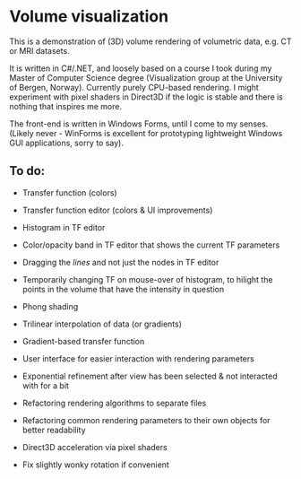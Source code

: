 # Volume visualization

This is a demonstration of (3D) volume rendering of volumetric data, e.g. CT or MRI datasets. 

It is written in C#/.NET, and loosely based on a course I took during my Master of Computer Science degree (Visualization group at the University of Bergen, Norway). Currently purely CPU-based rendering. I might experiment with pixel shaders in Direct3D if the logic is stable and there is nothing that inspires me more.

The front-end is written in Windows Forms, until I come to my senses. (Likely never - WinForms is excellent for prototyping lightweight Windows GUI applications, sorry to say). 

## To do:

* Transfer function (colors)  
* Transfer function editor (colors & UI improvements)  
* Histogram in TF editor  
* Color/opacity band in TF editor that shows the current TF parameters  
* Dragging the *lines* and not just the nodes in TF editor  
* Temporarily changing TF on mouse-over of histogram, to hilight the points in the volume that have the intensity in question  
* Phong shading  
* Trilinear interpolation of data (or gradients)  

* Gradient-based transfer function  
* User interface for easier interaction with rendering parameters  
* Exponential refinement after view has been selected & not interacted with for a bit  

* Refactoring rendering algorithms to separate files  
* Refactoring common rendering parameters to their own objects for better readability  

* Direct3D acceleration via pixel shaders  
* Fix slightly wonky rotation if convenient  